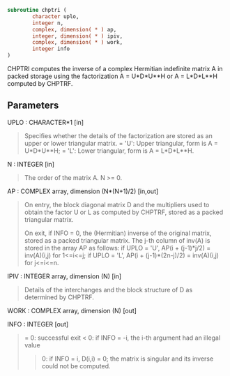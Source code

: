 ```fortran
subroutine chptri (
        character uplo,
        integer n,
        complex, dimension( * ) ap,
        integer, dimension( * ) ipiv,
        complex, dimension( * ) work,
        integer info
)
```

CHPTRI computes the inverse of a complex Hermitian indefinite matrix
A in packed storage using the factorization A = U\*D\*U\*\*H or
A = L\*D\*L\*\*H computed by CHPTRF.

## Parameters
UPLO : CHARACTER\*1 [in]
> Specifies whether the details of the factorization are stored
> as an upper or lower triangular matrix.
> = 'U':  Upper triangular, form is A = U\*D\*U\*\*H;
> = 'L':  Lower triangular, form is A = L\*D\*L\*\*H.

N : INTEGER [in]
> The order of the matrix A.  N >= 0.

AP : COMPLEX array, dimension (N\*(N+1)/2) [in,out]
> On entry, the block diagonal matrix D and the multipliers
> used to obtain the factor U or L as computed by CHPTRF,
> stored as a packed triangular matrix.
> 
> On exit, if INFO = 0, the (Hermitian) inverse of the original
> matrix, stored as a packed triangular matrix. The j-th column
> of inv(A) is stored in the array AP as follows:
> if UPLO = 'U', AP(i + (j-1)\*j/2) = inv(A)(i,j) for 1<=i<=j;
> if UPLO = 'L',
> AP(i + (j-1)\*(2n-j)/2) = inv(A)(i,j) for j<=i<=n.

IPIV : INTEGER array, dimension (N) [in]
> Details of the interchanges and the block structure of D
> as determined by CHPTRF.

WORK : COMPLEX array, dimension (N) [out]

INFO : INTEGER [out]
> = 0: successful exit
> < 0: if INFO = -i, the i-th argument had an illegal value
> > 0: if INFO = i, D(i,i) = 0; the matrix is singular and its
> inverse could not be computed.
